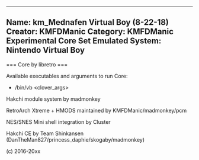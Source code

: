 -----------------------
Name: km_Mednafen Virtual Boy (8-22-18)
Creator: KMFDManic
Category: KMFDManic Experimental Core Set
Emulated System: Nintendo Virtual Boy
-----------------------
=== Core by libretro ===

Available executables and arguments to run Core:
- /bin/vb <rom> <clover_args>

Hakchi module system by madmonkey

RetroArch Xtreme + HMODS maintained by KMFDManic/madmonkey/pcm

NES/SNES Mini shell integration by Cluster

Hakchi CE by Team Shinkansen (DanTheMan827/princess_daphie/skogaby/madmonkey)

(c) 2016-20xx
